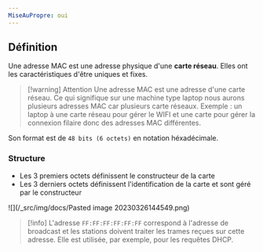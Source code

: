 ```yaml
---
MiseAuPropre: oui
---
```


## Définition
Une adresse MAC est une adresse physique d'une **carte réseau**. Elles ont les caractéristiques d'être uniques et fixes.

>[!warning] Attention
>Une adresse MAC est une adresse d'une carte réseau. Ce qui signifique sur une machine type laptop nous aurons plusieurs adresses MAC car plusieurs carte réseaux.
>Exemple : un laptop à une carte réseau pour gérer le WIFI et une carte pour gérer la connexion filaire donc des adresses MAC différentes.

Son format est de `48 bits (6 octets)` en notation héxadécimale.

### Structure
- Les 3 premiers octets définissent le constructeur de la carte
- Les 3 derniers octets définissent l'identification de la carte et sont géré par le constructeur

![](/_src/img/docs/Pasted image 20230326144549.png)

> [!info]
> L'adresse `FF:FF:FF:FF:FF:FF` correspond à l'adresse de broadcast et les stations doivent traiter les trames reçues sur cette adresse. Elle est utilisée, par exemple, pour les requêtes DHCP.

